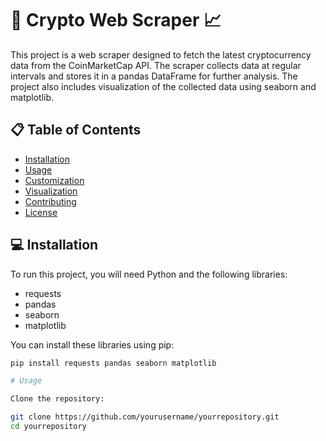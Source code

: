 # 🚀 Crypto Web Scraper 📈

This project is a web scraper designed to fetch the latest cryptocurrency data from the CoinMarketCap API. The scraper collects data at regular intervals and stores it in a pandas DataFrame for further analysis. The project also includes visualization of the collected data using seaborn and matplotlib.

## 📋 Table of Contents

- [Installation](#installation)
- [Usage](#usage)
- [Customization](#customization)
- [Visualization](#visualization)
- [Contributing](#contributing)
- [License](#license)

## 💻 Installation

To run this project, you will need Python and the following libraries:
- requests
- pandas
- seaborn
- matplotlib

You can install these libraries using pip:

```bash
pip install requests pandas seaborn matplotlib

# Usage

Clone the repository:

git clone https://github.com/yourusername/yourrepository.git
cd yourrepository

